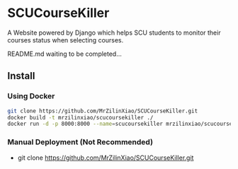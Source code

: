 # SCUCourseKiller
A Website powered by Django which helps SCU students to monitor their courses status when selecting courses.

README.md waiting to be completed...

## Install
### Using Docker
```bash
git clone https://github.com/MrZilinXiao/SCUCourseKiller.git
docker build -t mrzilinxiao/scucoursekiller ./
docker run -d -p 8000:8000 --name=scucoursekiller mrzilinxiao/scucoursekiller
```

### Manual Deployment (Not Recommended)
- git clone https://github.com/MrZilinXiao/SCUCourseKiller.git
